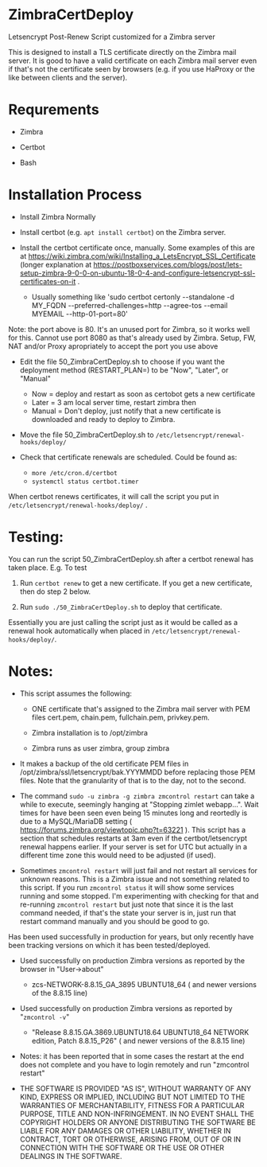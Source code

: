 # ZimbraCertDeploy
Letsencrypt Post-Renew Script customized for a Zimbra server

This is designed to install a TLS certificate directly on the Zimbra mail server. It is
good to have a valid certificate on each Zimbra mail server even if that's not the
certificate seen by browsers (e.g. if you use HaProxy or the like between clients and
the server).

# Requrements

* Zimbra

* Certbot

* Bash


# Installation Process

* Install Zimbra Normally

* Install certbot (e.g. `apt install certbot`) on the Zimbra server.

* Install the certbot certificate once, manually. Some examples of this are at https://wiki.zimbra.com/wiki/Installing_a_LetsEncrypt_SSL_Certificate  (longer explanation at https://postboxservices.com/blogs/post/lets-setup-zimbra-9-0-0-on-ubuntu-18-0-4-and-configure-letsencrypt-ssl-certificates-on-it  .

  * Usually something like 'sudo certbot certonly --standalone -d MY_FQDN --preferred-challenges=http --agree-tos --email MYEMAIL --http-01-port=80'

Note: the port above is 80. It's an unused port for Zimbra, so it works well for this. Cannot use port 8080 as that's already used by Zimbra. Setup, FW,  NAT and/or Proxy apropriately to accept the port you use above

* Edit the file 50_ZimbraCertDeploy.sh to choose if you want the deployment method (RESTART_PLAN=) to be "Now", "Later", or "Manual"
  * Now = deploy and restart as soon as certobot gets a new certificate
  * Later = 3 am local server time, restart zimbra then
  * Manual = Don't deploy, just notify that a new certificate is downloaded and ready to deploy to Zimbra.

* Move the file 50_ZimbraCertDeploy.sh to `/etc/letsencrypt/renewal-hooks/deploy/`

* Check that certificate renewals are scheduled. Could be found as:
   * `more /etc/cron.d/certbot`
   * `systemctl status certbot.timer`

When certbot renews certificates, it will call the script you put in `/etc/letsencrypt/renewal-hooks/deploy/` .

# Testing:

You can run the script 50_ZimbraCertDeploy.sh after a certbot renewal has taken place. E.g. To test

1. Run `certbot renew` to get a new certificate. If you get a new certificate, then do step 2 below.

2. Run `sudo ./50_ZimbraCertDeploy.sh` to deploy that certificate.

Essentially you are just calling the script just as it would be called as a renewal hook automatically
when placed in `/etc/letsencrypt/renewal-hooks/deploy/`.


# Notes:

* This script assumes the following:

  *  ONE certificate that's assigned to the Zimbra mail server with PEM files cert.pem, chain.pem, fullchain.pem, privkey.pem.

  * Zimbra installation is to /opt/zimbra

  * Zimbra runs as user zimbra, group zimbra

* It makes a backup of the old certificate PEM files in /opt/zimbra/ssl/letsencrypt/bak.YYYMMDD before replacing those PEM files. Note
that the granularity of that is to the day, not to the second.


* The command `sudo -u zimbra -g zimbra zmcontrol restart` can take a while to execute, seemingly hanging at "Stopping zimlet webapp...". Wait times for have been seen even being 15 minutes long and reortedly is due to a MySQL/MariaDB setting ( https://forums.zimbra.org/viewtopic.php?t=63221 ). This script has a section that schedules restarts at 3am even if the certbot/letsencrypt renewal happens earlier.  If your server is set for UTC but actually in a different time zone this would need to be adjusted (if used).

* Sometimes `zmcontrol restart` will just fail and not restart all services for unknown reasons. This is a Zimbra issue and not
something related to this script. If you run `zmcontrol status` it will show some services running and some stopped. I'm experimenting
with checking for that and re-running `zmcontrol restart` but just note that since it is the last command needed, if that's the state your
server is in, just run that restart command manually and you should be good to go.

Has been used successfully in production for years, but only recently have been tracking versions on which it has
been tested/deployed.

* Used successfully on production Zimbra versions as reported by the browser in "User->about"
  * zcs-NETWORK-8.8.15_GA_3895 UBUNTU18_64 ( and newer versions of the 8.8.15 line)

* Used successfully on production Zimbra versions as reported by "`zmcontrol -v`"
  * "Release 8.8.15.GA.3869.UBUNTU18.64 UBUNTU18_64 NETWORK edition, Patch 8.8.15_P26" ( and newer versions of the 8.8.15 line)


* Notes: it has been reported that in some cases the restart at the end
 does not complete and you have to login remotely and run "zmcontrol restart"

* THE SOFTWARE IS PROVIDED "AS IS", WITHOUT WARRANTY OF ANY KIND, EXPRESS OR IMPLIED, INCLUDING BUT NOT LIMITED TO THE WARRANTIES OF MERCHANTABILITY, FITNESS FOR A PARTICULAR PURPOSE, TITLE AND NON-INFRINGEMENT. IN NO EVENT SHALL THE COPYRIGHT HOLDERS OR ANYONE DISTRIBUTING THE SOFTWARE BE LIABLE FOR ANY DAMAGES OR OTHER LIABILITY, WHETHER IN CONTRACT, TORT OR OTHERWISE, ARISING FROM, OUT OF OR IN CONNECTION WITH THE SOFTWARE OR THE USE OR OTHER DEALINGS IN THE SOFTWARE.
